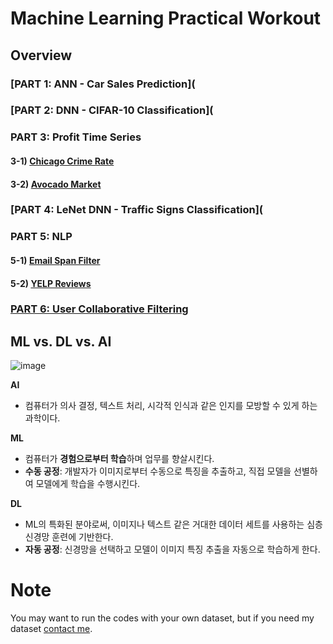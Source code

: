 # Machine Learning Practical Workout

## Overview
### [PART 1: ANN - Car Sales Prediction](
### [PART 2: DNN - CIFAR-10 Classification](
### PART 3: Profit Time Series
#### 3-1) [Chicago Crime Rate]()
#### 3-2) [Avocado Market]()
### [PART 4: LeNet DNN - Traffic Signs Classification](
### PART 5: NLP
#### 5-1) [Email Span Filter]()
#### 5-2) [YELP Reviews]()
### [PART 6: User Collaborative Filtering]()

## ML vs. DL vs. AI
![image](https://user-images.githubusercontent.com/39285147/180034593-2f146be3-469f-4282-a2fd-cb0631316b58.png)

**AI**
- 컴퓨터가 의사 결정, 텍스트 처리, 시각적 인식과 같은 인지를 모방할 수 있게 하는 과학이다.

**ML**
- 컴퓨터가 **경험으로부터 학습**하며 업무를 향살시킨다.
- **수동 공정**: 개발자가 이미지로부터 수동으로 특징을 추출하고, 직접 모델을 선별하여 모델에게 학습을 수행시킨다.

**DL**
- ML의 특화된 분야로써, 이미지나 텍스트 같은 거대한 데이터 세트를 사용하는 심층 신경망 훈련에 기반한다. 
- **자동 공정**: 신경망을 선택하고 모델이 이미지 특징 추출을 자동으로 학습하게 한다.

# Note
You may want to run the codes with your own dataset, but if you need my dataset [contact me](https://hchoi256.github.io/).
